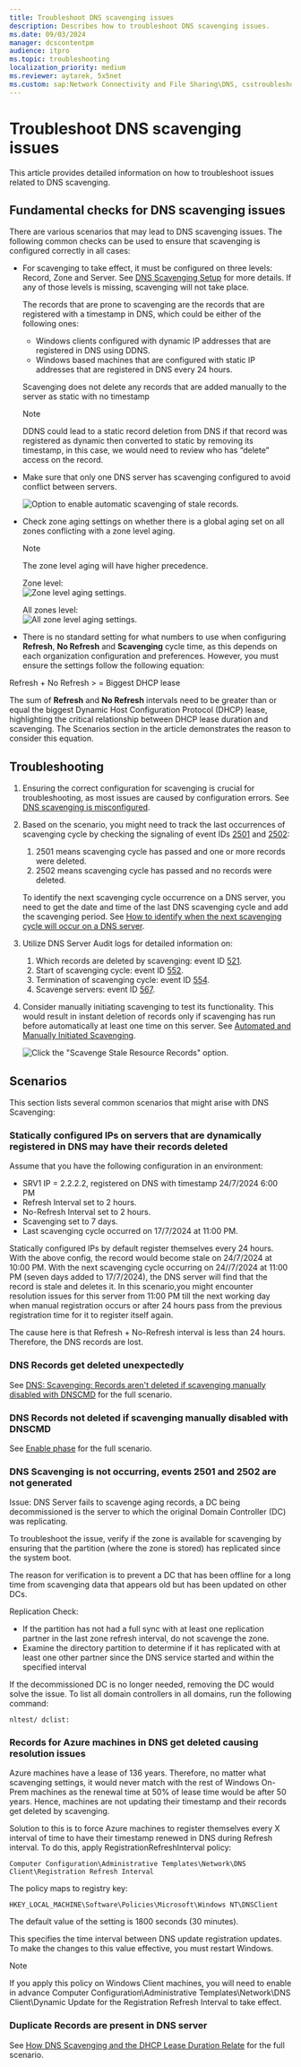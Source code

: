 ```yaml
---
title: Troubleshoot DNS scavenging issues
description: Describes how to troubleshoot DNS scavenging issues.
ms.date: 09/03/2024
manager: dcscontentpm
audience: itpro
ms.topic: troubleshooting
localization_priority: medium
ms.reviewer: aytarek, 5x5net
ms.custom: sap:Network Connectivity and File Sharing\DNS, csstroubleshoot
---
```

# Troubleshoot DNS scavenging issues

This article provides detailed information on how to troubleshoot issues related to DNS scavenging.

## Fundamental checks for DNS scavenging issues

There are various scenarios that may lead to DNS scavenging issues. The following common checks can be used to ensure that scavenging is configured correctly in all cases:

- For scavenging to take effect, it must be configured on three levels: Record, Zone and Server. See [DNS Scavenging Setup](dns-scavenging-setup.md) for more details. If any of those levels is missing, scavenging will not take place.

  The records that are prone to scavenging are the records that are registered with a timestamp in DNS, which could be either of the following ones:

  - Windows clients configured with dynamic IP addresses that are registered in DNS using DDNS.
  - Windows based machines that are configured with static IP addresses that are registered in DNS every 24 hours.
  
  Scavenging does not delete any records that are added manually to the server as static with no timestamp 
  
  > [!NOTE]
  > DDNS could lead to a static record deletion from DNS if that record was registered as dynamic then converted to static by removing its timestamp, in this case, we would need to review who has “delete” access on the record.

- Make sure that only one DNS server has scavenging configured to avoid conflict between servers.

  ![Option to enable automatic scavenging of stale records.](media/troubleshoot-dns-scavenging-issues/image-3.png)

- Check zone aging settings on whether there is a global aging set on all zones conflicting with a zone level aging.

  > [!NOTE]
  > The zone level aging will have higher precedence.

  Zone level:  
  ![Zone level aging settings.](media/troubleshoot-dns-scavenging-issues/image.png)

  All zones level:  
  ![All zone level aging settings.](media/troubleshoot-dns-scavenging-issues/image-1.png)

- There is no standard setting for what numbers to use when configuring **Refresh**, **No Refresh** and **Scavenging** cycle time, as this depends on each organization configuration and preferences. However, you must ensure the settings follow the following equation:

Refresh + No Refresh > = Biggest DHCP lease

The sum of **Refresh** and **No Refresh** intervals need to be greater than or equal the biggest Dynamic Host Configuration Protocol (DHCP) lease, highlighting the critical relationship between DHCP lease duration and scavenging. The Scenarios section in the article demonstrates the reason to consider this equation.

## Troubleshooting

1. Ensuring the correct configuration for scavenging is crucial for troubleshooting, as most issues are caused by configuration errors. See [DNS scavenging is misconfigured](troubleshoot-dns-guidance.md#dns-scavenging-is-misconfigured).

2. Based on the scenario, you might need to track the last occurrences of scavenging cycle by checking the signaling of event IDs [2501](/previous-versions/windows/it-pro/windows-server-2008-R2-and-2008/ee783621(v=ws.10)) and [2502](/previous-versions/windows/it-pro/windows-server-2008-R2-and-2008/ee783623(v=ws.10)):

   1. 2501 means scavenging cycle has passed and one or more records were deleted.
   2. 2502 means scavenging cycle has passed and no records were deleted.

   To identify the next scavenging cycle occurrence on a DNS server, you need to get the date and time of the last DNS scavenging cycle and add the scavenging period. See [How to identify when the next scavenging cycle will occur on a DNS server](/archive/technet-wiki/21724.how-dns-aging-and-scavenging-works#how-to-identify-when-the-next-scavenging-cycle-will-occur-on-a-dns-server).

3. Utilize DNS Server Audit logs for detailed information on:
   1. Which records are deleted by scavenging: event ID [521](/previous-versions/windows/it-pro/windows-server-2012-R2-and-2012/dn800669%28v=ws.11%29).
   2. Start of scavenging cycle: event ID [552](/previous-versions/windows/it-pro/windows-server-2012-R2-and-2012/dn800669%28v=ws.11%29).
   3. Termination of scavenging cycle: event ID [554](/previous-versions/windows/it-pro/windows-server-2012-R2-and-2012/dn800669%28v=ws.11%29).
   4. Scavenge servers: event ID [567](/previous-versions/windows/it-pro/windows-server-2012-R2-and-2012/dn800669%28v=ws.11%29).

4. Consider manually initiating scavenging to test its functionality. This would result in instant deletion of records only if scavenging has run before automatically at least one time on this server. See [Automated and Manually Initiated Scavenging](/previous-versions/windows/it-pro/windows-server-2003/cc757041%28v=ws.10%29#automated-and-manually-initiated-scavenging).

   ![Click the "Scavenge Stale Resource Records" option.](media/troubleshoot-dns-scavenging-issues/image-2.png)

## Scenarios

This section lists several common scenarios that might arise with DNS Scavenging:

### Statically configured IPs on servers that are dynamically registered in DNS may have their records deleted

Assume that you have the following configuration in an environment:

- SRV1 IP = 2.2.2.2, registered on DNS with timestamp 24/7/2024 6:00 PM
- Refresh Interval set to 2 hours.
- No-Refresh Interval set to 2 hours.
- Scavenging set to 7 days.
- Last scavenging cycle occurred on 17/7/2024 at 11:00 PM.

Statically configured IPs by default register themselves every 24 hours. With the above config, the record would become stale on 24/7/2024 at 10:00 PM. With the next scavenging cycle occurring on 24//7/2024 at 11:00 PM (seven days added to 17/7/2024), the DNS server will find that the record is stale and deletes it. In this scenario,you might encounter resolution issues for this server from 11:00 PM till the next working day when manual registration occurs or after 24 hours pass from the previous registration time for it to register itself again.

The cause here is that Refresh + No-Refresh interval is less than 24 hours. Therefore, the DNS records are lost.

### DNS Records get deleted unexpectedly

See [DNS: Scavenging: Records aren't deleted if scavenging manually disabled with DNSCMD](records-arent-deleted.md) for the full scenario.

### DNS Records not deleted if scavenging manually disabled with DNSCMD

See [Enable phase](dns-scavenging-setup.md#enable-phase) for the full scenario.

### DNS Scavenging is not occurring, events 2501 and 2502 are not generated

Issue: DNS Server fails to scavenge aging records, a DC being decommissioned is the server to which the original Domain Controller (DC) was replicating.

To troubleshoot the issue, verify if the zone is available for scavenging by ensuring that the partition (where the zone is stored) has replicated since the system boot.

The reason for verification is to prevent a DC that has been offline for a long time from scavenging data that appears old but has been updated on other DCs.

Replication Check:

- If the partition has not had a full sync with at least one replication partner in the last zone refresh interval, do not scavenge the zone.
- Examine the directory partition to determine if it has replicated with at least one other partner since the DNS service started and within the specified interval

If the decommissioned DC is no longer needed, removing the DC would solve the issue. To list all domain controllers in all domains, run the following command:

```console
nltest/ dclist:
```

### Records for Azure machines in DNS get deleted causing resolution issues

Azure machines have a lease of 136 years. Therefore, no matter what scavenging settings, it would never match with the rest of Windows On-Prem machines as the renewal time at 50% of lease time would be after 50 years. Hence, machines are not updating their timestamp and their records get deleted by scavenging.

Solution to this is to force Azure machines to register themselves every X interval of time to have their timestamp renewed in DNS during Refresh interval. To do this, apply RegistrationRefreshInterval policy:

`Computer Configuration\Administrative Templates\Network\DNS Client\Registration Refresh Interval`

The policy maps to registry key:

`HKEY_LOCAL_MACHINE\Software\Policies\Microsoft\Windows NT\DNSClient`

The default value of the setting is 1800 seconds (30 minutes).

This specifies the time interval between DNS update registration updates. To make the changes to this value effective, you must restart Windows.

> [!NOTE]
> If you apply this policy on Windows Client machines, you will need to enable in advance Computer Configuration\Administrative Templates\Network\DNS Client\Dynamic Update for the Registration Refresh Interval to take effect.

### Duplicate Records are present in DNS server

See [How DNS Scavenging and the DHCP Lease Duration Relate](/archive/blogs/askpfe/how-dns-scavenging-and-the-dhcp-lease-duration-relate) for the full scenario.
